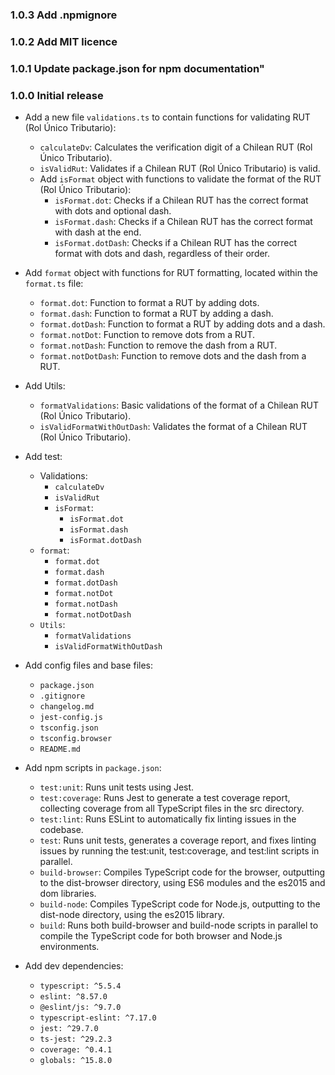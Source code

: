 ### 1.0.3 Add .npmignore

### 1.0.2 Add MIT licence

### 1.0.1 Update package.json for npm documentation"

### 1.0.0 Initial release

- Add a new file `validations.ts` to contain functions for validating RUT (Rol Único Tributario):
    - `calculateDv`: Calculates the verification digit of a Chilean RUT (Rol Único Tributario).
    - `isValidRut`: Validates if a Chilean RUT (Rol Único Tributario) is valid.
    - Add `isFormat` object with functions to validate the format of the RUT (Rol Único Tributario):
        - `isFormat.dot`: Checks if a Chilean RUT has the correct format with dots and optional dash.
        - `isFormat.dash`: Checks if a Chilean RUT has the correct format with dash at the end.
        - `isFormat.dotDash`: Checks if a Chilean RUT has the correct format with dots and dash, regardless of their order.

- Add `format` object with functions for RUT formatting, located within the `format.ts` file:
    - `format.dot`: Function to format a RUT by adding dots.
    - `format.dash`: Function to format a RUT by adding a dash.
    - `format.dotDash`: Function to format a RUT by adding dots and a dash.
    - `format.notDot`: Function to remove dots from a RUT.
    - `format.notDash`: Function to remove the dash from a RUT.
    - `format.notDotDash`: Function to remove dots and the dash from a RUT.
- Add Utils:
    - `formatValidations`: Basic validations of the format of a Chilean RUT (Rol Único Tributario).
    - `isValidFormatWithOutDash`: Validates the format of a Chilean RUT (Rol Único Tributario).
- Add test:
    - Validations:
        - `calculateDv`
        - `isValidRut`
        - `isFormat`:
            - `isFormat.dot`
            - `isFormat.dash`
            - `isFormat.dotDash`
    - `format`:
        - `format.dot`
        - `format.dash`
        - `format.dotDash`
        - `format.notDot`
        - `format.notDash`
        - `format.notDotDash`
    - `Utils`:
        - `formatValidations`
        - `isValidFormatWithOutDash`
- Add config files and base files:
    - `package.json`
    - `.gitignore`
    - `changelog.md`
    - `jest-config.js`
    - `tsconfig.json`
    - `tsconfig.browser`
    - `README.md`
- Add npm scripts in `package.json`:
    - `test:unit`: Runs unit tests using Jest.
    - `test:coverage`: Runs Jest to generate a test coverage report, collecting coverage from all TypeScript files in the src directory.
    - `test:lint`: Runs ESLint to automatically fix linting issues in the codebase.
    - `test`: Runs unit tests, generates a coverage report, and fixes linting issues by running the test:unit, test:coverage, and test:lint scripts in parallel.
    - `build-browser`: Compiles TypeScript code for the browser, outputting to the dist-browser directory, using ES6 modules and the es2015 and dom libraries.
    - `build-node`: Compiles TypeScript code for Node.js, outputting to the dist-node directory, using the es2015 library.
    - `build`: Runs both build-browser and build-node scripts in parallel to compile the TypeScript code for both browser and Node.js environments.
- Add dev dependencies:
    - `typescript: ^5.5.4`
    - `eslint: ^8.57.0`
    - `@eslint/js: ^9.7.0`
    - `typescript-eslint: ^7.17.0`
    - `jest: ^29.7.0`
    - `ts-jest: ^29.2.3`
    - `coverage: ^0.4.1`
    - `globals: ^15.8.0`